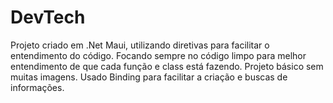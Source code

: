 # DevTech
Projeto criado em .Net Maui, utilizando diretivas para facilitar o entendimento do código.
Focando sempre no código limpo para melhor entendimento de que cada função e class está fazendo.
Projeto básico sem muitas imagens.
Usado Binding para facilitar a criação e buscas de informações.

